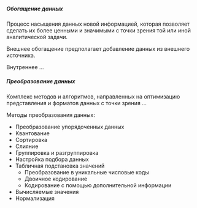 ##### Обогащение данных

Процесс насыщения данных новой информацией, которая позволяет сделать их более ценными и значимыми с точки зрения той или иной аналитической задачи.

Внешнее обогащение предполагает добавление данных из внешнего источника.

Внутреннее ...

##### Преобразование данных

Комплекс методов и алгоритмов, направленных на оптимизацию представления и форматов данных с точки зрения ...

Методы преобразования данных:
- Преобразование упорядоченных данных
- Квантование
- Сортировка
- Слияние
- Группировка и разгруппировка
- Настройка подбора данных
- Табличная подстановка значений
	- Преобразование в уникальные числовые коды
	- Двоичное кодирование
	- Кодирование с помощью дополнительной информации
- Вычисляемые значения
- Нормализация

